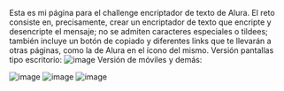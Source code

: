 Esta es mi página para el challenge encriptador de texto de Alura. El reto consiste en, precisamente, crear un encriptador de texto que encripte y desencripte el mensaje; no se admiten caracteres especiales o tildees; también incluye un botón de copiado y diferentes links que te llevarán a otras páginas, como la de Alura en el ícono del mismo.
Versión pantallas tipo escritorio: ![image](https://github.com/user-attachments/assets/d7e1670c-cd78-4fe6-8f5c-b78536826c7e)
Versión de móviles y demás: 

![image](https://github.com/user-attachments/assets/85d77180-c12b-491a-bf30-fa08dd77549b) ![image](https://github.com/user-attachments/assets/237edaf3-ce79-4775-8a39-c42c1770c29a) ![image](https://github.com/user-attachments/assets/be83ce09-a98c-468b-b880-38569ae4053f)


